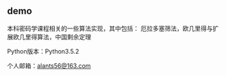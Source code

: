 ## demo

本科密码学课程相关的一些算法实现，其中包括：
厄拉多塞筛法，欧几里得与扩展欧几里得算法，中国剩余定理

Python版本：Python3.5.2

个人邮箱：<alants56@163.com>
